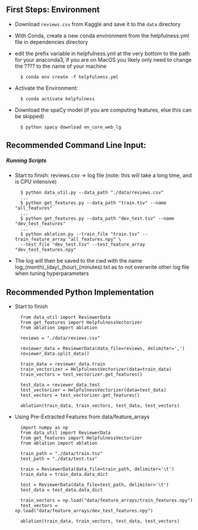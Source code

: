 ## First Steps: Environment

- Download `reviews.csv` from Kaggle and save it to the `data` directory

- With Conda, create a new conda environment from the helpfulness.yml
  file in dependencies directory

- edit the prefix variable in helpfulness.yml at the very bottom to the
path for your anaconda3, if you are on MacOS you likely only need to
change the ???? to the name of your machine

        $ conda env create -f helpfulness.yml

- Activate the Environment:

        $ conda activate helpfulness

- Download the spaCy model (if you are computing features, else this can be skipped)

        $ python spacy download en_core_web_lg

## Recommended Command Line Input:
        
##### Running Scripts

- Start to finish: reviews.csv -> log file (note: this will take a long
  time, and is CPU intensive)
 
        $ python data_util.py --data_path "./data/reviews.csv"
        ...
        $ python get_features.py --data_path "train.tsv" --name "all_features"
        ...
        $ python get_features.py --data_path "dev_test.tsv" --name "dev_test_features"
        ... 
        $ python ablation.py --train_file "train.tsv" --train_feature_array "all_features.npy" \
        --test_file "dev_test.tsv" --test_feature_array "dev_test_features.npy"
 
-  The log will then be saved to the cwd with the name
   log_(month)\_(day)\_(hour)_(minutes).txt as to not overwrite other
   log file when tuning hyperparameters
   
## Recommended Python Implementation

- Start to finish

        from data_util import ReviewerData
        from get_features import HelpfulnessVectorizer
        from ablation import ablation
        
        reviews = "./data/reviews.csv"
        
        reviewer_data = ReviewerData(data_file=reviews, delimiter=',')
        reviewer_data.split_data()
        
        train_data = reviewer_data.train
        train_vectorizer = HelpfulnessVectorizer(data=train_data)
        train_vectors = test_vectorizer.get_features()
        
        test_data = reviewer_data.test
        test_vectorizer = HelpfulnessVectorizer(data=test_data)
        test_vectors = test_vectorizer.get_features()
        
        ablation(train_data, train_vectors, test_data, test_vectors)
        
- Using Pre-Extracted Features from data/feature_arrays
    
        import numpy as np
        from data_util import ReviewerData
        from get_features import HelpfulnessVectorizer
        from ablation import ablation
        
        train_path = "./data/train.tsv"
        test_path = "./data/test.tsv"
        
        train = ReviewerData(data_file=train_path, delimiter='\t')
        train_data = train_data.data_dict
        
        test = ReviewerData(data_file=test_path, delimiter='\t')
        test_data = test_data.data_dict

        train_vectors = np.load("data/feature_arrays/train_features.npy")
        test_vectors = np.load("data/feature_arrays/dev_test_features.npy")
        
        ablation(train_data, train_vectors, test_data, test_vectors)
            
        
    
        
